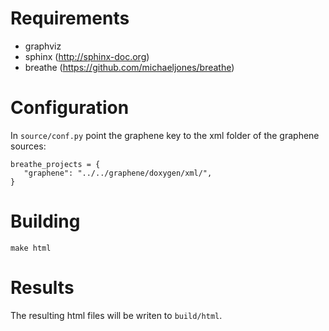 Requirements
============

* graphviz
* sphinx (http://sphinx-doc.org)
* breathe (https://github.com/michaeljones/breathe)

Configuration
=============

In `source/conf.py` point the graphene key to the xml folder of the graphene
sources:

    breathe_projects = {
       "graphene": "../../graphene/doxygen/xml/",
    }

Building
========

    make html

Results
=======

The resulting html files will be writen to `build/html`.
